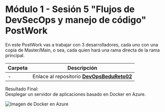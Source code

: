 # Módulo 1 - Sesión 5 "Flujos de DevSecOps y manejo de código" PostWork

En este PostWork vas a trabajar con 3 desarrolladores, cada uno con una copia de Master/Main, o sea, cada quien hará una rama directa de la rama principal.

| Carpeta  | Descripción                                                                                                                                                                                                                                                                                                                                                                                                                                                                                                                                                                                             |
|--------------------------|-----------------------------------------------------------------------------------------------------------------------------------------------------------------------------------------------------------------------------------------------------------------------------------------------------------------------------------------------------------------------------------------------------------------------------------------------------------------------------------------------------------------------------------------------------------------------------------------------------------|
| -         | Enlace al repositorio [**DevOpsBeduReto02**](https://github.com/GabrielSilvaMx/-DevOpsBeduReto02-) | 


Resultado Final:<br>
Desplegar un servidor de aplicaciones basado en Docker en Azure.

![Imagen de Docker en Azure](PostWork/docker_azure.png)

